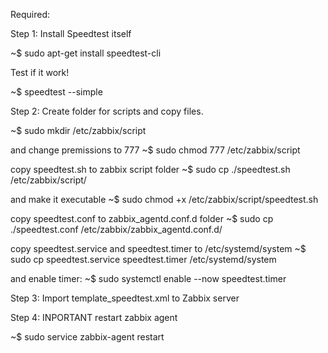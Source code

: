 Required:

Step 1: Install Speedtest itself

~$ sudo apt-get install speedtest-cli

Test if it work!

~$ speedtest --simple

Step 2: Create folder for scripts and copy files.

~$ sudo mkdir /etc/zabbix/script

and change premissions to 777
~$ sudo chmod 777 /etc/zabbix/script

copy speedtest.sh to zabbix script folder
~$ sudo cp ./speedtest.sh /etc/zabbix/script/

and make it executable
~$ sudo chmod +x /etc/zabbix/script/speedtest.sh

copy speedtest.conf to zabbix_agentd.conf.d folder
~$ sudo cp ./speedtest.conf /etc/zabbix/zabbix_agentd.conf.d/

copy speedtest.service and speedtest.timer to /etc/systemd/system
~$ sudo cp speedtest.service speedtest.timer /etc/systemd/system

and enable timer:
~$ sudo systemctl enable --now speedtest.timer

Step 3: Import template_speedtest.xml to Zabbix server

Step 4: INPORTANT restart zabbix agent

~$ sudo service zabbix-agent restart
